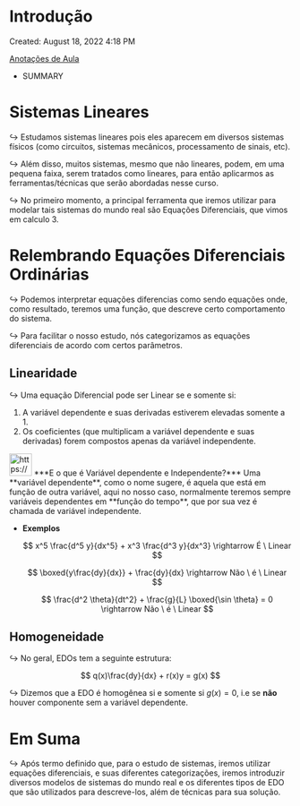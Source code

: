 # Introdução

Created: August 18, 2022 4:18 PM

[Anotações de Aula](Introduc%CC%A7a%CC%83o%20aa264ddb97864dd2ac740cec44806bb0/Anotac%CC%A7o%CC%83es%20de%20Aula%2051a1ddd1cc1647bea039caa1228fac4f.md)

- SUMMARY
    
    

# Sistemas Lineares

$\hookrightarrow$ Estudamos sistemas lineares pois eles aparecem em diversos sistemas físicos (como circuitos, sistemas mecânicos, processamento de sinais, etc).

$\hookrightarrow$ Além disso, muitos sistemas, mesmo que não lineares, podem, em uma pequena faixa, serem tratados como lineares, para então aplicarmos as ferramentas/técnicas que serão abordadas nesse curso.

$\hookrightarrow$ No primeiro momento, a principal ferramenta que iremos utilizar para modelar tais sistemas do mundo real são Equações Diferenciais, que vimos em calculo 3.

# Relembrando Equações Diferenciais Ordinárias

$\hookrightarrow$ Podemos interpretar equações diferencias como sendo equações onde, como resultado, teremos uma função, que descreve certo comportamento do sistema.

$\hookrightarrow$ Para facilitar o nosso estudo, nós categorizamos as equações diferenciais de acordo com certos parâmetros.

## Linearidade

$\hookrightarrow$ Uma equação Diferencial pode ser Linear se e somente si:

1. A variável dependente e suas derivadas estiverem elevadas somente a $1$.
2. Os coeficientes (que multiplicam a variável dependente e suas derivadas) forem compostos apenas da variável independente.

<aside>
<img src="https://www.notion.so/icons/alert_purple.svg" alt="https://www.notion.so/icons/alert_purple.svg" width="40px" /> ***E o que é Variável dependente e Independente?*** 
Uma **variável dependente**, como o nome sugere, é aquela que está em função de outra variável, aqui no nosso caso, normalmente teremos sempre variáveis dependentes em **função do tempo**, que por sua vez é chamada de variável independente.

</aside>

- **Exemplos**
    
    $$
    x^5 \frac{d^5 y}{dx^5} + x^3 \frac{d^3 y}{dx^3}  \rightarrow É \ Linear
    $$
    
    $$
    \boxed{y\frac{dy}{dx}} + \frac{dy}{dx} \rightarrow Não \ é \ Linear
    $$
    
    $$
    \frac{d^2 \theta}{dt^2} + \frac{g}{L} \boxed{\sin \theta} = 0 \rightarrow Não \ é \ Linear
    $$
    

## Homogeneidade

$\hookrightarrow$ No geral, EDOs tem a seguinte estrutura:

$$
q(x)\frac{dy}{dx} + r(x)y = g(x)
$$

$\hookrightarrow$ Dizemos que a EDO é homogênea si e somente si $g(x) = 0$, i.e se **não** houver componente sem a variável dependente.

# Em Suma

$\hookrightarrow$ Após termo definido que, para o estudo de sistemas,  iremos utilizar equações diferenciais, e suas diferentes categorizações, iremos introduzir diversos modelos de sistemas do mundo real e os diferentes tipos de EDO que são utilizados para descreve-los, além de técnicas para sua solução.